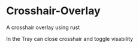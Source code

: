 # Crosshair-Overlay
A crosshair overlay using rust

In the Tray can close crosshair and toggle visability